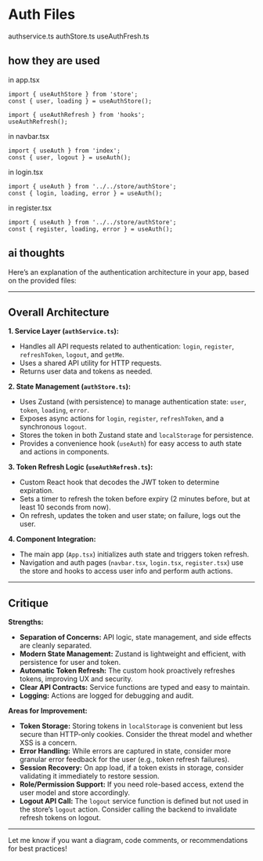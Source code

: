 # Auth Files

authservice.ts
authStore.ts
useAuthFresh.ts

## how they are used

in app.tsx

    import { useAuthStore } from 'store';
    const { user, loading } = useAuthStore();

    import { useAuthRefresh } from 'hooks';
    useAuthRefresh();

in navbar.tsx

    import { useAuth } from 'index';
    const { user, logout } = useAuth();

in login.tsx

    import { useAuth } from '../../store/authStore';
    const { login, loading, error } = useAuth();

in register.tsx

    import { useAuth } from '../../store/authStore';
    const { register, loading, error } = useAuth();

## ai thoughts

Here’s an explanation of the authentication architecture in your app, based on the provided files:

---

## Overall Architecture

**1. Service Layer (`authService.ts`):**

- Handles all API requests related to authentication: `login`, `register`, `refreshToken`, `logout`, and `getMe`.
- Uses a shared API utility for HTTP requests.
- Returns user data and tokens as needed.

**2. State Management (`authStore.ts`):**

- Uses Zustand (with persistence) to manage authentication state: `user`, `token`, `loading`, `error`.
- Exposes async actions for `login`, `register`, `refreshToken`, and a synchronous `logout`.
- Stores the token in both Zustand state and `localStorage` for persistence.
- Provides a convenience hook (`useAuth`) for easy access to auth state and actions in components.

**3. Token Refresh Logic (`useAuthRefresh.ts`):**

- Custom React hook that decodes the JWT token to determine expiration.
- Sets a timer to refresh the token before expiry (2 minutes before, but at least 10 seconds from now).
- On refresh, updates the token and user state; on failure, logs out the user.

**4. Component Integration:**

- The main app (`App.tsx`) initializes auth state and triggers token refresh.
- Navigation and auth pages (`navbar.tsx`, `login.tsx`, `register.tsx`) use the store and hooks to access user info and perform auth actions.

---

## Critique

**Strengths:**

- **Separation of Concerns:** API logic, state management, and side effects are cleanly separated.
- **Modern State Management:** Zustand is lightweight and efficient, with persistence for user and token.
- **Automatic Token Refresh:** The custom hook proactively refreshes tokens, improving UX and security.
- **Clear API Contracts:** Service functions are typed and easy to maintain.
- **Logging:** Actions are logged for debugging and audit.

**Areas for Improvement:**

- **Token Storage:** Storing tokens in `localStorage` is convenient but less secure than HTTP-only cookies. Consider the threat model and whether XSS is a concern.
- **Error Handling:** While errors are captured in state, consider more granular error feedback for the user (e.g., token refresh failures).
- **Session Recovery:** On app load, if a token exists in storage, consider validating it immediately to restore session.
- **Role/Permission Support:** If you need role-based access, extend the user model and store accordingly.
- **Logout API Call:** The `logout` service function is defined but not used in the store’s `logout` action. Consider calling the backend to invalidate refresh tokens on logout.

---

Let me know if you want a diagram, code comments, or recommendations for best practices!
